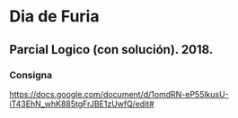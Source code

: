 # Dia de Furia 
## Parcial Logico (con solución). 2018.

###  Consigna
https://docs.google.com/document/d/1omdRN-eP55lkusU-iT43EhN_whK885tgFrJBE1zUwfQ/edit#
